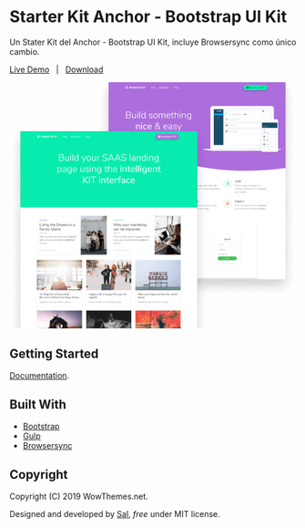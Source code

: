 # Starter Kit Anchor - Bootstrap UI Kit

Un Stater Kit del Anchor - Bootstrap UI Kit, incluye Browsersync como único cambio.

[Live Demo](https://wowthemesnet.github.io/Anchor-Bootstrap-UI-Kit/) &nbsp; | &nbsp; [Download](https://github.com/wowthemesnet/Anchor-Bootstrap-UI-Kit/archive/master.zip)

[![screenshot](assets/img/demo/dashb.png)](https://wowthemesnet.github.io/Anchor-Bootstrap-UI-Kit/)

## Getting Started

[Documentation](https://wowthemesnet.github.io/Anchor-Bootstrap-UI-Kit/docs.html).

## Built With

* [Bootstrap](https://github.com/twbs/bootstrap)
* [Gulp](https://gulpjs.com/)
* [Browsersync](https://www.browsersync.io/)

## Copyright

Copyright (C) 2019 WowThemes.net.

Designed and developed by [Sal](https://www.wowthemes.net), *free* under MIT license. 